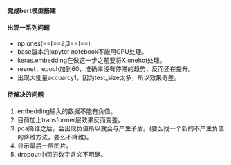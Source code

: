 #### 完成bert模型搭建

#### 出现一系列问题

- np.ones(==[==2,3==]==)
- base版本的jupyter notebook不能用GPU处理。
- keras.embedding在做这一步之前要将X onehot处理。
- resnet，epoch加到60，准确率没有停滞的趋势，反而还在提升。
- 出现大批量accuarcy1，因为test_size太多，所以效果奇差。

#### 待解决的问题

1. embedding输入的数据不能有负值。
2. 目前加上transformer层效果反而变差。
3. pca降维之后，会出现负值所以就会与产生矛盾。(要么找一个新的不产生负值的降维方法，要么不降维)。
4. 显示最后一层图片。
5. dropout中间的数字含义不明确。

